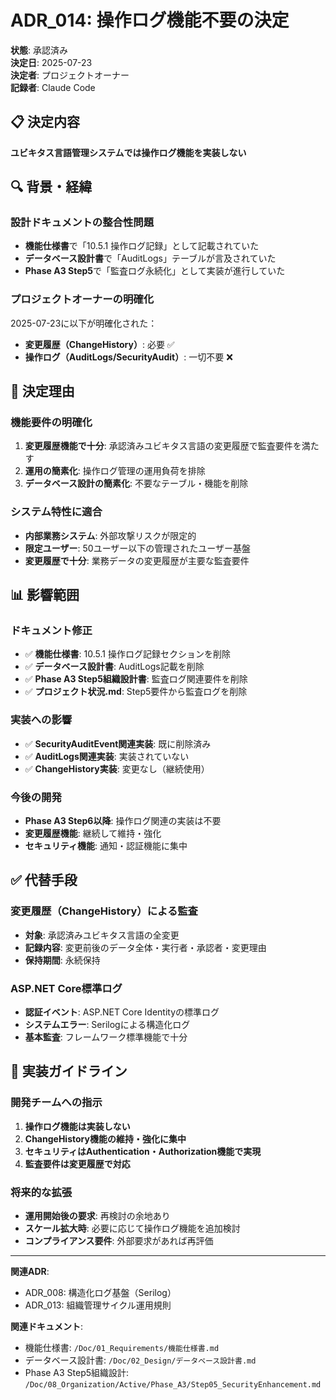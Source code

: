 # ADR_014: 操作ログ機能不要の決定

**状態**: 承認済み  
**決定日**: 2025-07-23  
**決定者**: プロジェクトオーナー  
**記録者**: Claude Code  

## 📋 決定内容

**ユビキタス言語管理システムでは操作ログ機能を実装しない**

## 🔍 背景・経緯

### 設計ドキュメントの整合性問題
- **機能仕様書**で「10.5.1 操作ログ記録」として記載されていた
- **データベース設計書**で「AuditLogs」テーブルが言及されていた  
- **Phase A3 Step5**で「監査ログ永続化」として実装が進行していた

### プロジェクトオーナーの明確化
2025-07-23に以下が明確化された：
- **変更履歴（ChangeHistory）**: 必要 ✅
- **操作ログ（AuditLogs/SecurityAudit）**: 一切不要 ❌

## 🎯 決定理由

### 機能要件の明確化
1. **変更履歴機能で十分**: 承認済みユビキタス言語の変更履歴で監査要件を満たす
2. **運用の簡素化**: 操作ログ管理の運用負荷を排除
3. **データベース設計の簡素化**: 不要なテーブル・機能を削除

### システム特性に適合
- **内部業務システム**: 外部攻撃リスクが限定的
- **限定ユーザー**: 50ユーザー以下の管理されたユーザー基盤
- **変更履歴で十分**: 業務データの変更履歴が主要な監査要件

## 📊 影響範囲

### ドキュメント修正
- ✅ **機能仕様書**: 10.5.1 操作ログ記録セクションを削除
- ✅ **データベース設計書**: AuditLogs記載を削除
- ✅ **Phase A3 Step5組織設計書**: 監査ログ関連要件を削除
- ✅ **プロジェクト状況.md**: Step5要件から監査ログを削除

### 実装への影響
- ✅ **SecurityAuditEvent関連実装**: 既に削除済み
- ✅ **AuditLogs関連実装**: 実装されていない
- ✅ **ChangeHistory実装**: 変更なし（継続使用）

### 今後の開発
- **Phase A3 Step6以降**: 操作ログ関連の実装は不要
- **変更履歴機能**: 継続して維持・強化
- **セキュリティ機能**: 通知・認証機能に集中

## ✅ 代替手段

### 変更履歴（ChangeHistory）による監査
- **対象**: 承認済みユビキタス言語の全変更
- **記録内容**: 変更前後のデータ全体・実行者・承認者・変更理由
- **保持期間**: 永続保持

### ASP.NET Core標準ログ
- **認証イベント**: ASP.NET Core Identityの標準ログ
- **システムエラー**: Serilogによる構造化ログ
- **基本監査**: フレームワーク標準機能で十分

## 🔄 実装ガイドライン

### 開発チームへの指示
1. **操作ログ機能は実装しない**
2. **ChangeHistory機能の維持・強化に集中**
3. **セキュリティはAuthentication・Authorization機能で実現**
4. **監査要件は変更履歴で対応**

### 将来的な拡張
- **運用開始後の要求**: 再検討の余地あり
- **スケール拡大時**: 必要に応じて操作ログ機能を追加検討
- **コンプライアンス要件**: 外部要求があれば再評価

---

**関連ADR**:
- ADR_008: 構造化ログ基盤（Serilog）
- ADR_013: 組織管理サイクル運用規則

**関連ドキュメント**:  
- 機能仕様書: `/Doc/01_Requirements/機能仕様書.md`
- データベース設計書: `/Doc/02_Design/データベース設計書.md`
- Phase A3 Step5組織設計: `/Doc/08_Organization/Active/Phase_A3/Step05_SecurityEnhancement.md`